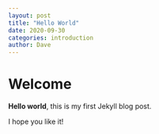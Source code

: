 ```yaml
---
layout: post
title: "Hello World"
date: 2020-09-30
categories: introduction
author: Dave
---
```


# Welcome

**Hello world**, this is my first Jekyll blog post.

I hope you like it!
